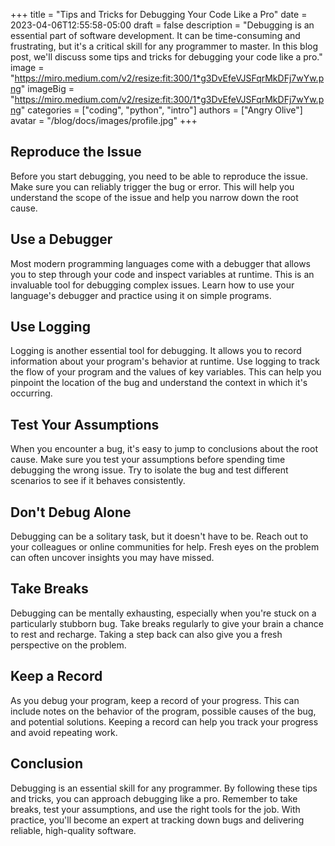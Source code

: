 +++
title = "Tips and Tricks for Debugging Your Code Like a Pro"
date = 2023-04-06T12:55:58-05:00
draft = false
description = "Debugging is an essential part of software development. It can be time-consuming and frustrating, but it's a critical skill for any programmer to master. In this blog post, we'll discuss some tips and tricks for debugging your code like a pro."
image = "https://miro.medium.com/v2/resize:fit:300/1*g3DvEfeVJSFqrMkDFj7wYw.png"
imageBig = "https://miro.medium.com/v2/resize:fit:300/1*g3DvEfeVJSFqrMkDFj7wYw.png"
categories = ["coding", "python", "intro"]
authors = ["Angry Olive"]
avatar = "/blog/docs/images/profile.jpg"
+++

## Reproduce the Issue
Before you start debugging, you need to be able to reproduce the issue. Make sure you can reliably trigger the bug or error. This will help you understand the scope of the issue and help you narrow down the root cause.

## Use a Debugger
Most modern programming languages come with a debugger that allows you to step through your code and inspect variables at runtime. This is an invaluable tool for debugging complex issues. Learn how to use your language's debugger and practice using it on simple programs.

## Use Logging
Logging is another essential tool for debugging. It allows you to record information about your program's behavior at runtime. Use logging to track the flow of your program and the values of key variables. This can help you pinpoint the location of the bug and understand the context in which it's occurring.

## Test Your Assumptions
When you encounter a bug, it's easy to jump to conclusions about the root cause. Make sure you test your assumptions before spending time debugging the wrong issue. Try to isolate the bug and test different scenarios to see if it behaves consistently.

## Don't Debug Alone
Debugging can be a solitary task, but it doesn't have to be. Reach out to your colleagues or online communities for help. Fresh eyes on the problem can often uncover insights you may have missed.

## Take Breaks
Debugging can be mentally exhausting, especially when you're stuck on a particularly stubborn bug. Take breaks regularly to give your brain a chance to rest and recharge. Taking a step back can also give you a fresh perspective on the problem.

## Keep a Record
As you debug your program, keep a record of your progress. This can include notes on the behavior of the program, possible causes of the bug, and potential solutions. Keeping a record can help you track your progress and avoid repeating work.

## Conclusion
Debugging is an essential skill for any programmer. By following these tips and tricks, you can approach debugging like a pro. Remember to take breaks, test your assumptions, and use the right tools for the job. With practice, you'll become an expert at tracking down bugs and delivering reliable, high-quality software.


